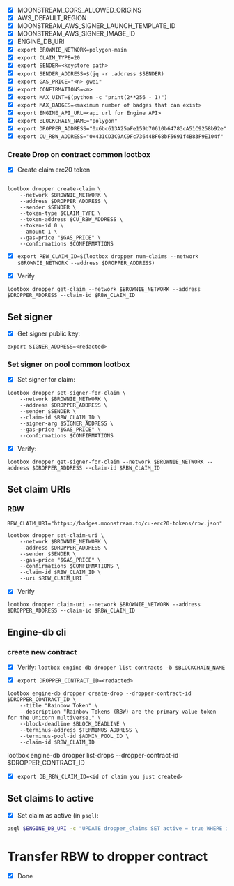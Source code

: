 - [x] MOONSTREAM_CORS_ALLOWED_ORIGINS
- [x] AWS_DEFAULT_REGION
- [x] MOONSTREAM_AWS_SIGNER_LAUNCH_TEMPLATE_ID
- [x] MOONSTREAM_AWS_SIGNER_IMAGE_ID
- [x] ENGINE_DB_URI
- [x] `export BROWNIE_NETWORK=polygon-main`
- [x] `export CLAIM_TYPE=20`
- [x] `export SENDER=<keystore path>`
- [x] `export SENDER_ADDRESS=$(jq -r .address $SENDER)`
- [x] `export GAS_PRICE="<n> gwei"`
- [x] `export CONFIRMATIONS=<m>`
- [x] `export MAX_UINT=$(python -c "print(2**256 - 1)")`
- [x] `export MAX_BADGES=<maximum number of badges that can exist>`
- [x] `export ENGINE_API_URL=<api url for Engine API>`
- [x] `export BLOCKCHAIN_NAME="polygon"`
- [x] `export DROPPER_ADDRESS="0x6bc613A25aFe159b70610b64783cA51C9258b92e"`
- [x] `export CU_RBW_ADDRESS="0x431CD3C9AC9Fc73644BF68bF5691f4B83F9E104f"`

### Create Drop on contract common lootbox

- [x] Create claim erc20 token

```

lootbox dropper create-claim \
    --network $BROWNIE_NETWORK \
    --address $DROPPER_ADDRESS \
    --sender $SENDER \
    --token-type $CLAIM_TYPE \
    --token-address $CU_RBW_ADDRESS \
    --token-id 0 \
    --amount 1 \
    --gas-price "$GAS_PRICE" \
    --confirmations $CONFIRMATIONS

```

- [x] `export RBW_CLAIM_ID=$(lootbox dropper num-claims --network $BROWNIE_NETWORK --address $DROPPER_ADDRESS)`

- [x] Verify

```
lootbox dropper get-claim --network $BROWNIE_NETWORK --address $DROPPER_ADDRESS --claim-id $RBW_CLAIM_ID
```

## Set signer

- [x] Get signer public key:

```
export SIGNER_ADDRESS=<redacted>
```

### Set signer on pool common lootbox

- [x] Set signer for claim:

```
lootbox dropper set-signer-for-claim \
    --network $BROWNIE_NETWORK \
    --address $DROPPER_ADDRESS \
    --sender $SENDER \
    --claim-id $RBW_CLAIM_ID \
    --signer-arg $SIGNER_ADDRESS \
    --gas-price "$GAS_PRICE" \
    --confirmations $CONFIRMATIONS
```

- [x] Verify:

```
lootbox dropper get-signer-for-claim --network $BROWNIE_NETWORK --address $DROPPER_ADDRESS --claim-id $RBW_CLAIM_ID
```

## Set claim URIs

### RBW

```
RBW_CLAIM_URI="https://badges.moonstream.to/cu-erc20-tokens/rbw.json"
```

```
lootbox dropper set-claim-uri \
    --network $BROWNIE_NETWORK \
    --address $DROPPER_ADDRESS \
    --sender $SENDER \
    --gas-price "$GAS_PRICE" \
    --confirmations $CONFIRMATIONS \
    --claim-id $RBW_CLAIM_ID \
    --uri $RBW_CLAIM_URI
```

- [x] Verify

```
lootbox dropper claim-uri --network $BROWNIE_NETWORK --address $DROPPER_ADDRESS --claim-id $RBW_CLAIM_ID
```

## Engine-db cli

### create new contract

- [x] Verify: `lootbox engine-db dropper list-contracts -b $BLOCKCHAIN_NAME`

- [x] `export DROPPER_CONTRACT_ID=<redacted>`

```
lootbox engine-db dropper create-drop --dropper-contract-id $DROPPER_CONTRACT_ID \
    --title "Rainbow Token" \
    --description "Rainbow Tokens (RBW) are the primary value token for the Unicorn multiverse." \
    --block-deadline $BLOCK_DEADLINE \
    --terminus-address $TERMINUS_ADDRESS \
    --terminus-pool-id $ADMIN_POOL_ID \
    --claim-id $RBW_CLAIM_ID
```

lootbox engine-db dropper list-drops --dropper-contract-id $DROPPER_CONTRACT_ID

- [x] `export DB_RBW_CLAIM_ID=<id of claim you just created>`

## Set claims to active

- [x] Set claim as active (in `psql`):

```bash
psql $ENGINE_DB_URI -c "UPDATE dropper_claims SET active = true WHERE id = '$DB_RBW_CLAIM_ID';"
```

# Transfer RBW to dropper contract

- [x] Done
